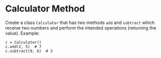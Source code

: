 # Calculator Method

Create a class `Calculator` that has two methods `add` and `subtract` which receive two numbers and perform the intended operations (returning the value). Example:

```
c = Calculator()
c.add(2, 5)  # 7
c.subtract(9, 6)  # 3
```
